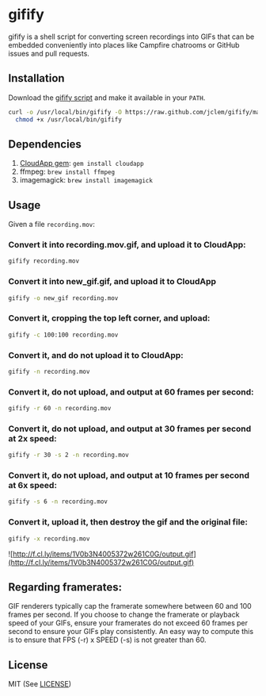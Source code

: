 # gifify

gifify is a shell script for converting screen recordings into GIFs that can be embedded conveniently into places like Campfire chatrooms or GitHub issues and pull requests.

## Installation

Download the [gifify script][1] and make it available in your `PATH`.

```sh
curl -o /usr/local/bin/gifify -O https://raw.github.com/jclem/gifify/master/gifify.sh && \
  chmod +x /usr/local/bin/gifify
```

## Dependencies

1. [CloudApp gem][2]: `gem install cloudapp`
2. ffmpeg: `brew install ffmpeg`
3. imagemagick: `brew install imagemagick`

## Usage

Given a file `recording.mov`:

### Convert it into recording.mov.gif, and upload it to CloudApp:

```sh
gifify recording.mov
```

### Convert it into new_gif.gif, and upload it to CloudApp

```sh
gifify -o new_gif recording.mov
```

### Convert it, cropping the top left corner, and upload:

```sh
gifify -c 100:100 recording.mov
```

### Convert it, and do not upload it to CloudApp:

```sh
gifify -n recording.mov
```

### Convert it, do not upload, and output at 60 frames per second:

```sh
gifify -r 60 -n recording.mov
```

### Convert it, do not upload, and output at 30 frames per second at 2x speed:

```sh
gifify -r 30 -s 2 -n recording.mov
```

### Convert it, do not upload, and output at 10 frames per second at 6x speed:

```sh
gifify -s 6 -n recording.mov
```

### Convert it, upload it, then destroy the gif and the original file:

```sh
gifify -x recording.mov
```

![http://f.cl.ly/items/1V0b3N4005372w261C0G/output.gif](http://f.cl.ly/items/1V0b3N4005372w261C0G/output.gif)

## Regarding framerates:

GIF renderers typically cap the framerate somewhere between 60 and 100 frames per second. If you choose to change the framerate or playback speed of your GIFs, ensure your framerates do not exceed 60 frames per second to ensure your GIFs play consistently. An easy way to compute this is to ensure that FPS  (-r) x SPEED (-s) is not greater than 60.

## License

MIT (See [LICENSE][3])


[1]: https://raw.github.com/jclem/gifify/master/gifify.sh
[2]: https://github.com/cloudapp/cloudapp.rb
[3]: https://raw.github.com/jclem/gifify/master/LICENSE
